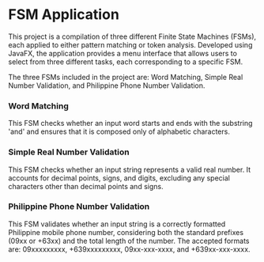 # FSM Application

This project is a compilation of three different Finite State Machines (FSMs), each applied to either pattern matching or token analysis. Developed using JavaFX, the application provides a menu interface that allows users to select from three different tasks, each corresponding to a specific FSM.

The three FSMs included in the project are: Word Matching, Simple Real Number Validation, and Philippine Phone Number Validation.

### Word Matching
  This FSM checks whether an input word starts and ends with the substring 'and' and ensures that it is composed only of alphabetic characters.

### Simple Real Number Validation
  This FSM checks whether an input string represents a valid real number. It accounts for decimal points, signs, and digits, excluding any special characters other than decimal points and signs.

### Philippine Phone Number Validation
  This FSM validates whether an input string is a correctly formatted Philippine mobile phone number, considering both the standard prefixes (09xx or +63xx) and the total length of the number. The accepted formats are: 09xxxxxxxxx, +639xxxxxxxxx, 09xx-xxx-xxxx, and +639xx-xxx-xxxx.
